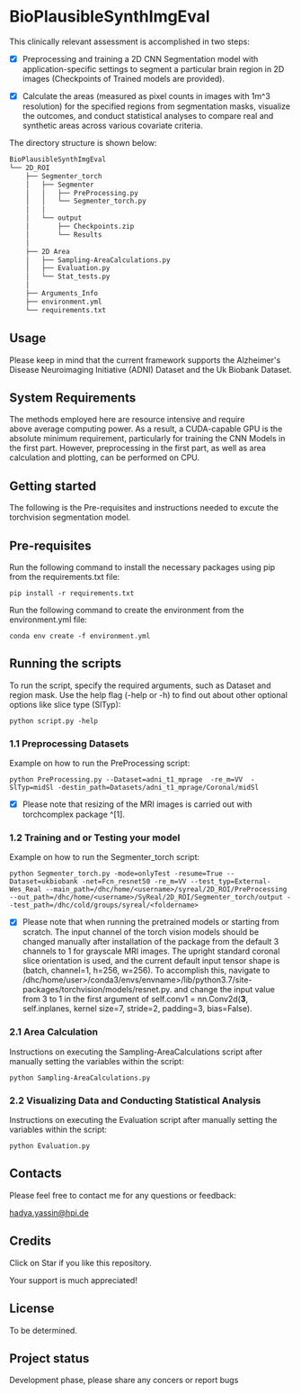 # BioPlausibleSynthImgEval

This clinically relevant assessment is accomplished in two steps:

- [x] Preprocessing and training a 2D CNN Segmentation model with application-specific settings to segment a particular brain region in 2D images (Checkpoints of Trained models are provided).

- [x] Calculate the areas (measured as pixel counts in images with 1m^3 resolution) for the specified regions from segmentation masks, visualize the outcomes, and conduct statistical analyses to compare real and synthetic areas across various covariate criteria.

The directory structure is shown below: 

```bash
BioPlausibleSynthImgEval
└── 2D_ROI
    ├── Segmenter_torch
    │   ├── Segmenter
    │   │   ├── PreProcessing.py
    │   │   └── Segmenter_torch.py
    │   │
    │   └── output
    │       ├── Checkpoints.zip
    │       └── Results
    │
    ├── 2D Area
    │   ├── Sampling-AreaCalculations.py
    │   ├── Evaluation.py
    │   └── Stat_tests.py
    │
    ├── Arguments_Info
    ├── environment.yml
    └── requirements.txt
```

## Usage
Please keep in mind that the current framework supports the Alzheimer's Disease Neuroimaging Initiative (ADNI) Dataset and the Uk Biobank Dataset.

## System Requirements
The methods employed here are resource intensive and require above average computing power. As a result, a CUDA-capable GPU is the absolute minimum requirement, particularly for training the CNN Models in the first part. However, preprocessing in the first part, as well as area calculation and plotting, can be performed on CPU.

## Getting started 

The following is the Pre-requisites and instructions needed to excute the torchvision segmentation model. 

## Pre-requisites
Run the following command to install the necessary packages using pip from the requirements.txt file:
```
pip install -r requirements.txt
```
Run the following command to create the environment from the environment.yml file:
```
conda env create -f environment.yml
```

## Running the scripts 
To run the script, specify the required arguments, such as Dataset and region mask. Use the help flag (-help or -h) to find out about other optional options like slice type (SlTyp):
```
python script.py -help
```

### 1.1 Preprocessing Datasets
Example on how to run the PreProcessing script:
```
python PreProcessing.py --Dataset=adni_t1_mprage  -re_m=VV  -SlTyp=midSl -destin_path=Datasets/adni_t1_mprage/Coronal/midSl 
```
- [x] Please note that resizing of the MRI images is carried out with torchcomplex package ^[1].

### 1.2 Training and or Testing your model
Example on how to run the Segmenter_torch script:
```
python Segmenter_torch.py -mode=onlyTest -resume=True --Dataset=ukbiobank -net=Fcn_resnet50 -re_m=VV --test_typ=External-Wes_Real --main_path=/dhc/home/<username>/syreal/2D_ROI/PreProcessing --out_path=/dhc/home/<username>/SyReal/2D_ROI/Segmenter_torch/output --test_path=/dhc/cold/groups/syreal/<foldername>
```
- [x] Please note that when running the pretrained models or starting from scratch. The input channel of the torch vision models should be changed manually after installation of the package from the default 3 channels to 1 for grayscale MRI images. The upright standard coronal slice orientation is used, and the current default input tensor shape is (batch, channel=1, h=256, w=256). To accomplish this, navigate to /dhc/home/user>/conda3/envs/envname>/lib/python3.7/site-packages/torchvision/models/resnet.py. and change the input value from 3 to 1 in the first argument of self.conv1 = nn.Conv2d(**3**, self.inplanes, kernel size=7, stride=2, padding=3, bias=False).

### 2.1 Area Calculation
Instructions on executing the Sampling-AreaCalculations script after manually setting the variables within the script:
```
python Sampling-AreaCalculations.py
```

### 2.2 Visualizing Data and Conducting Statistical Analysis
Instructions on executing the Evaluation script after manually setting the variables within the script:
```
python Evaluation.py
```

<!-- ## Add your files

- [ ] [Create](https://docs.gitlab.com/ee/user/project/repository/web_editor.html#create-a-file) or [upload](https://docs.gitlab.com/ee/user/project/repository/web_editor.html#upload-a-file) files
- [ ] [Add files using the command line](https://docs.gitlab.com/ee/gitlab-basics/add-file.html#add-a-file-using-the-command-line) or push an existing Git repository with the following command:

```
cd existing_repo
git remote add origin https://gitlab.hpi.de/syreal/qaimages.git
git branch -M main
git push -uf origin main
```

## Integrate with your tools

- [ ] [Set up project integrations](https://gitlab.hpi.de/syreal/qaimages/-/settings/integrations)

## Collaborate with your team

- [ ] [Invite team members and collaborators](https://docs.gitlab.com/ee/user/project/members/)
- [ ] [Create a new merge request](https://docs.gitlab.com/ee/user/project/merge_requests/creating_merge_requests.html)
- [ ] [Automatically close issues from merge requests](https://docs.gitlab.com/ee/user/project/issues/managing_issues.html#closing-issues-automatically)
- [ ] [Enable merge request approvals](https://docs.gitlab.com/ee/user/project/merge_requests/approvals/)
- [ ] [Automatically merge when pipeline succeeds](https://docs.gitlab.com/ee/user/project/merge_requests/merge_when_pipeline_succeeds.html)

## Test and Deploy

Use the built-in continuous integration in GitLab.

- [ ] [Get started with GitLab CI/CD](https://docs.gitlab.com/ee/ci/quick_start/index.html)
- [ ] [Analyze your code for known vulnerabilities with Static Application Security Testing(SAST)](https://docs.gitlab.com/ee/user/application_security/sast/)
- [ ] [Deploy to Kubernetes, Amazon EC2, or Amazon ECS using Auto Deploy](https://docs.gitlab.com/ee/topics/autodevops/requirements.html)
- [ ] [Use pull-based deployments for improved Kubernetes management](https://docs.gitlab.com/ee/user/clusters/agent/)
- [ ] [Set up protected environments](https://docs.gitlab.com/ee/ci/environments/protected_environments.html)

***

## Badges
On some READMEs, you may see small images that convey metadata, such as whether or not all the tests are passing for the project. You can use Shields to add some to your README. Many services also have instructions for adding a badge.

## Visuals
Depending on what you are making, it can be a good idea to include screenshots or even a video (you'll frequently see GIFs rather than actual videos). Tools like ttygif can help, but check out Asciinema for a more sophisticated method. -->


<!-- ## Upcoming Features:
[]
[] -->

## Contacts
Please feel free to contact me for any questions or feedback:

hadya.yassin@hpi.de

## Credits
Click on Star if you like this repository.

<!-- Please cite the following in your publications if you use this package or benefit from the scripts in this repository:


BibTeX entry:

@{}        -->

Your support is much appreciated!

## License
To be determined.

## Project status
Development phase, please share any concers or report bugs
<!-- If you have run out of energy or time for your project, put a note at the top of the README saying that development has slowed down or stopped completely. Someone may choose to fork your project or volunteer to step in as a maintainer or owner, allowing your project to keep going. You can also make an explicit request for maintainers. -->

